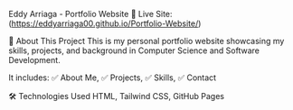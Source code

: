 Eddy Arriaga - Portfolio Website
🚀 Live Site: (https://eddyarriaga00.github.io/Portfolio-Website/)

📝 About This Project
This is my personal portfolio website showcasing my skills, projects, and background in Computer Science and Software Development.

It includes:
✅ About Me, ✅ Projects, ✅ Skills, ✅ Contact

🛠 Technologies Used
HTML, Tailwind CSS, GitHub Pages